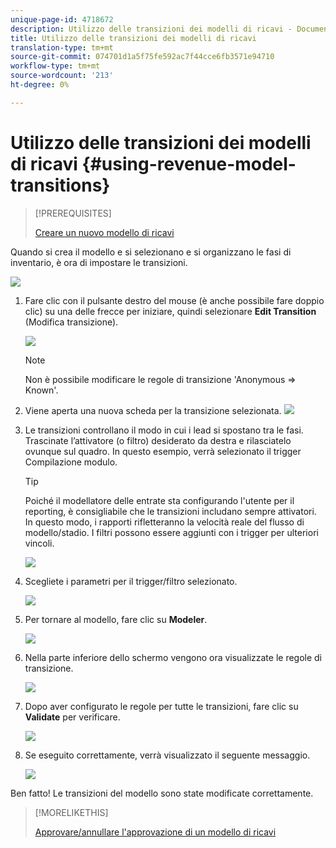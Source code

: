 ```yaml
---
unique-page-id: 4718672
description: Utilizzo delle transizioni dei modelli di ricavi - Documenti Marketo - Documentazione del prodotto
title: Utilizzo delle transizioni dei modelli di ricavi
translation-type: tm+mt
source-git-commit: 074701d1a5f75fe592ac7f44cce6fb3571e94710
workflow-type: tm+mt
source-wordcount: '213'
ht-degree: 0%

---
```



# Utilizzo delle transizioni dei modelli di ricavi {#using-revenue-model-transitions}

>[!PREREQUISITES]
>
>[Creare un nuovo modello di ricavi](create-a-new-revenue-model.md)

Quando si crea il modello e si selezionano e si organizzano le fasi di inventario, è ora di impostare le transizioni.

![](assets/one-2.png)

1. Fare clic con il pulsante destro del mouse (è anche possibile fare doppio clic) su una delle frecce per iniziare, quindi selezionare **Edit Transition** (Modifica transizione).

   ![](assets/two-2.png)

   >[!NOTE]
   >
   >Non è possibile modificare le regole di transizione &#39;Anonymous ⇒ Known&#39;.

1. Viene aperta una nuova scheda per la transizione selezionata.   ![](assets/three-1.png)
1. Le transizioni controllano il modo in cui i lead si spostano tra le fasi. Trascinate l’attivatore (o filtro) desiderato da destra e rilasciatelo ovunque sul quadro. In questo esempio, verrà selezionato il trigger Compilazione modulo.

   >[!TIP]
   >
   >Poiché il modellatore delle entrate sta configurando l&#39;utente per il reporting, è consigliabile che le transizioni includano sempre attivatori. In questo modo, i rapporti rifletteranno la velocità reale del flusso di modello/stadio. I filtri possono essere aggiunti con i trigger per ulteriori vincoli.

   ![](assets/four-2.png)

1. Scegliete i parametri per il trigger/filtro selezionato.

   ![](assets/five-2.png)

1. Per tornare al modello, fare clic su **Modeler**.

   ![](assets/six.png)

1. Nella parte inferiore dello schermo vengono ora visualizzate le regole di transizione.

   ![](assets/seven.png)

1. Dopo aver configurato le regole per tutte le transizioni, fare clic su **Validate** per verificare.

   ![](assets/eight.png)

1. Se eseguito correttamente, verrà visualizzato il seguente messaggio.

   ![](assets/nine.png)

Ben fatto! Le transizioni del modello sono state modificate correttamente.

>[!MORELIKETHIS]
>
>[Approvare/annullare l&#39;approvazione di un modello di ricavi](approve-unapprove-a-revenue-model.md)

